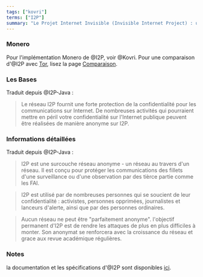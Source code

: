```yaml
---
tags: ["kovri"]
terms: ["I2P"]
summary: "Le Projet Internet Invisible (Invisible Internet Project) : une surcouche réseau d'anonymisation"
---
```


### Monero

Pour l'implémentation Monero de @I2P, voir @Kovri. Pour une comparaison d'@I2P avec [Tor](https://torproject.org/), lisez la page [Comparaison](https://geti2p.net/fr/comparison/tor).

### Les Bases

Traduit depuis @I2P-Java :

>Le réseau I2P fournit une forte protection de la confidentialité pour les communications sur Internet. De nombreuses activités qui pourraient mettre en péril votre confidentialité sur l'Internet publique peuvent être réalisées de manière anonyme sur I2P.

### Informations détaillées

Traduit depuis @I2P-Java :

>I2P est une surcouche réseau anonyme - un réseau au travers d'un réseau. Il est conçu pour protéger les communications des fillets d'une surveillance ou d'une observation par des tièrce partie comme les FAI.

>I2P est utilisé par de nombreuses personnes qui se soucient de leur confidentialité : activistes, personnes opprimées, journalistes et lanceurs d'alerte, ainsi que par des personnes ordinaires.

>Aucun réseau ne peut être "parfaitement anonyme". l'objectif permanent d'I2P est de rendre les attaques de plus en plus difficiles à monter. Son anonymat se renforcera avec la croissance du réseau et grace aux revue académique régulières.

### Notes

la documentation et les spécifications d'@I2P sont disponibles [ici](https://geti2p.net/fr/docs/).
